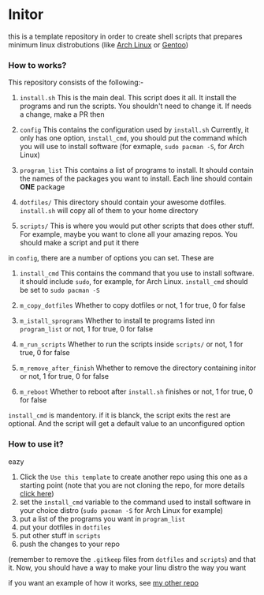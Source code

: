# Initor

this is a template repository in order to create shell scripts that prepares minimum linux distrobutions (like [Arch Linux](https://archlinux.org) or [Gentoo](https://gentoo.org))

### How to works?

This repository consists of the following:-

1. `install.sh`
    This is the main deal.
    This script does it all. It install the programs and run the scripts. You shouldn't need to change it. If needs a change, make a PR then

2. `config`
    This contains the configuration used by `install.sh`
    Currently, it only has one option, `install_cmd`, you should put the command
    which you will use to install software (for exmaple, `sudo pacman -S`, for Arch Linux)

3. `program_list`
    This contains a list of programs to install. It should contain the names of the packages
    you want to install. Each line should contain **ONE** package

4. `dotfiles/`
    This directory should contain your awesome dotfiles. `install.sh` will copy all of them
    to your home directory

5. `scripts/`
    This is where you would put other scripts that does other stuff. For example, maybe
    you want to clone all your amazing repos. You should make a script and put it there

in `config`, there are a number of options you can set. These are

1. `install_cmd`
    This contains the command that you use to install software. it should include `sudo`, for example, for Arch Linux. `install_cmd` should be
    set to `sudo pacman -S`

2. `m_copy_dotfiles`
    Whether to copy dotfiles or not, 1 for true, 0 for false

3. `m_istall_sprograms`
    Whether to install te programs listed inn `program_list` or not, 1 for true, 0 for false

4. `m_run_scripts`
    Whether to run the scripts inside `scripts/` or not, 1 for true, 0 for false

5. `m_remove_after_finish`
    Whether to remove the directory containing initor or not, 1 for true, 0 for false

6. `m_reboot`
    Whether to reboot after `install.sh` finishes or not, 1 for true, 0 for false

`install_cmd` is mandentory. if it is blanck, the script exits
the rest are optional. And the script will get a default value to an unconfigured option

### How to use it?
eazy
1. Click the `Use this template` to create another repo using this one as a starting point (note that you are not cloning the repo, for more details [click here](https://docs.github.com/en/github/creating-cloning-and-archiving-repositories/creating-a-repository-from-a-template))
2. set the `install_cmd` variable to the command used to install software in your choice distro (`sudo pacman -S` for Arch Linux for example)
3. put a list of the programs you want in `program_list`
4. put your dotfiles in `dotfiles`
5. put other stuff in `scripts`
6. push the changes to your repo

(remember to remove the `.gitkeep` files from `dotfiles` and `scripts`)
and that it. Now, you should have a way to make your linu distro the way you want

if you want an example of how it works, see [my other repo](https://github.com/CoderEx24/blue-arrow)
